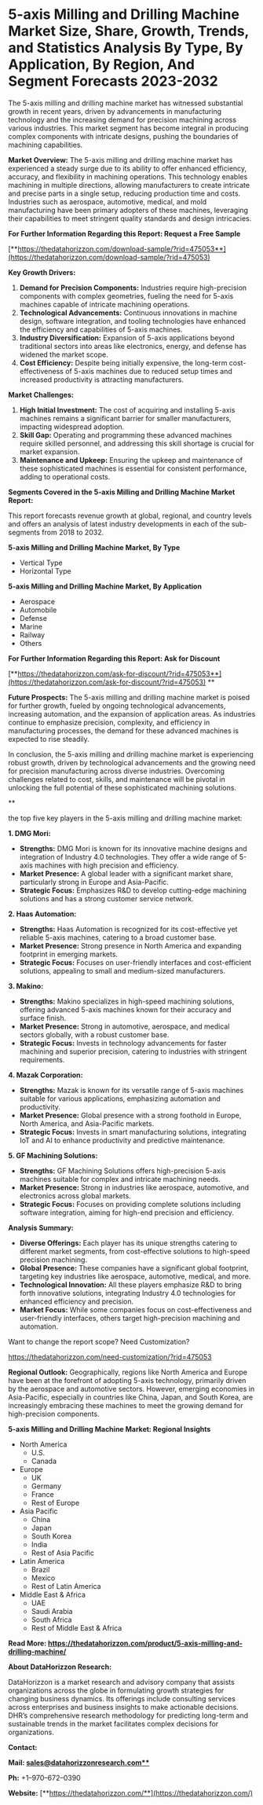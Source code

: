 ﻿# **5-axis Milling and Drilling Machine Market Size, Share, Growth, Trends, and Statistics Analysis By Type, By Application, By Region, And Segment Forecasts 2023-2032**

The 5-axis milling and drilling machine market has witnessed substantial growth in recent years, driven by advancements in manufacturing technology and the increasing demand for precision machining across various industries. This market segment has become integral in producing complex components with intricate designs, pushing the boundaries of machining capabilities.

**Market Overview:** The 5-axis milling and drilling machine market has experienced a steady surge due to its ability to offer enhanced efficiency, accuracy, and flexibility in machining operations. This technology enables machining in multiple directions, allowing manufacturers to create intricate and precise parts in a single setup, reducing production time and costs. Industries such as aerospace, automotive, medical, and mold manufacturing have been primary adopters of these machines, leveraging their capabilities to meet stringent quality standards and design intricacies.

**For Further Information Regarding this Report: Request a Free Sample**

[**https://thedatahorizzon.com/download-sample/?rid=475053**](https://thedatahorizzon.com/download-sample/?rid=475053)

**Key Growth Drivers:**

1. **Demand for Precision Components:** Industries require high-precision components with complex geometries, fueling the need for 5-axis machines capable of intricate machining operations.
1. **Technological Advancements:** Continuous innovations in machine design, software integration, and tooling technologies have enhanced the efficiency and capabilities of 5-axis machines.
1. **Industry Diversification:** Expansion of 5-axis applications beyond traditional sectors into areas like electronics, energy, and defense has widened the market scope.
1. **Cost Efficiency:** Despite being initially expensive, the long-term cost-effectiveness of 5-axis machines due to reduced setup times and increased productivity is attracting manufacturers.

**Market Challenges:**

1. **High Initial Investment:** The cost of acquiring and installing 5-axis machines remains a significant barrier for smaller manufacturers, impacting widespread adoption.
1. **Skill Gap:** Operating and programming these advanced machines require skilled personnel, and addressing this skill shortage is crucial for market expansion.
1. **Maintenance and Upkeep:** Ensuring the upkeep and maintenance of these sophisticated machines is essential for consistent performance, adding to operational costs.

**Segments Covered in the 5-axis Milling and Drilling Machine Market Report:**

This report forecasts revenue growth at global, regional, and country levels and offers an analysis of latest industry developments in each of the sub-segments from 2018 to 2032.

**5-axis Milling and Drilling Machine Market, By Type**

- Vertical Type
- Horizontal Type

**5-axis Milling and Drilling Machine Market, By Application**

- Aerospace
- Automobile
- Defense
- Marine
- Railway
- Others

**For Further Information Regarding this Report: Ask for Discount**

[**https://thedatahorizzon.com/ask-for-discount/?rid=475053**](https://thedatahorizzon.com/ask-for-discount/?rid=475053)
**


**Future Prospects:** The 5-axis milling and drilling machine market is poised for further growth, fueled by ongoing technological advancements, increasing automation, and the expansion of application areas. As industries continue to emphasize precision, complexity, and efficiency in manufacturing processes, the demand for these advanced machines is expected to rise steadily.

In conclusion, the 5-axis milling and drilling machine market is experiencing robust growth, driven by technological advancements and the growing need for precision manufacturing across diverse industries. Overcoming challenges related to cost, skills, and maintenance will be pivotal in unlocking the full potential of these sophisticated machining solutions.


**


the top five key players in the 5-axis milling and drilling machine market:

**1. DMG Mori:**

- **Strengths:** DMG Mori is known for its innovative machine designs and integration of Industry 4.0 technologies. They offer a wide range of 5-axis machines with high precision and efficiency.
- **Market Presence:** A global leader with a significant market share, particularly strong in Europe and Asia-Pacific.
- **Strategic Focus:** Emphasizes R&D to develop cutting-edge machining solutions and has a strong customer service network.

**2. Haas Automation:**

- **Strengths:** Haas Automation is recognized for its cost-effective yet reliable 5-axis machines, catering to a broad customer base.
- **Market Presence:** Strong presence in North America and expanding footprint in emerging markets.
- **Strategic Focus:** Focuses on user-friendly interfaces and cost-efficient solutions, appealing to small and medium-sized manufacturers.

**3. Makino:**

- **Strengths:** Makino specializes in high-speed machining solutions, offering advanced 5-axis machines known for their accuracy and surface finish.
- **Market Presence:** Strong in automotive, aerospace, and medical sectors globally, with a robust customer base.
- **Strategic Focus:** Invests in technology advancements for faster machining and superior precision, catering to industries with stringent requirements.

**4. Mazak Corporation:**

- **Strengths:** Mazak is known for its versatile range of 5-axis machines suitable for various applications, emphasizing automation and productivity.
- **Market Presence:** Global presence with a strong foothold in Europe, North America, and Asia-Pacific markets.
- **Strategic Focus:** Invests in smart manufacturing solutions, integrating IoT and AI to enhance productivity and predictive maintenance.

**5. GF Machining Solutions:**

- **Strengths:** GF Machining Solutions offers high-precision 5-axis machines suitable for complex and intricate machining needs.
- **Market Presence:** Strong in industries like aerospace, automotive, and electronics across global markets.
- **Strategic Focus:** Focuses on providing complete solutions including software integration, aiming for high-end precision and efficiency.

**Analysis Summary:**

- **Diverse Offerings:** Each player has its unique strengths catering to different market segments, from cost-effective solutions to high-speed precision machining.
- **Global Presence:** These companies have a significant global footprint, targeting key industries like aerospace, automotive, medical, and more.
- **Technological Innovation:** All these players emphasize R&D to bring forth innovative solutions, integrating Industry 4.0 technologies for enhanced efficiency and precision.
- **Market Focus:** While some companies focus on cost-effectiveness and user-friendly interfaces, others target high-precision machining and automation.

Want to change the report scope? Need Customization?

<https://thedatahorizzon.com/need-customization/?rid=475053>



**Regional Outlook:** Geographically, regions like North America and Europe have been at the forefront of adopting 5-axis technology, primarily driven by the aerospace and automotive sectors. However, emerging economies in Asia-Pacific, especially in countries like China, Japan, and South Korea, are increasingly embracing these machines to meet the growing demand for high-precision components.

**5-axis Milling and Drilling Machine Market: Regional Insights**

- North America
  - U.S.
  - Canada
- Europe
  - UK
  - Germany
  - France
  - Rest of Europe
- Asia Pacific
  - China
  - Japan
  - South Korea
  - India
  - Rest of Asia Pacific
- Latin America
  - Brazil
  - Mexico
  - Rest of Latin America
- Middle East & Africa
  - UAE
  - Saudi Arabia
  - South Africa
  - Rest of Middle East & Africa

**Read More: https://thedatahorizzon.com/product/5-axis-milling-and-drilling-machine/**

**About DataHorizzon Research:**

DataHorizzon is a market research and advisory company that assists organizations across the globe in formulating growth strategies for changing business dynamics. Its offerings include consulting services across enterprises and business insights to make actionable decisions. DHR’s comprehensive research methodology for predicting long-term and sustainable trends in the market facilitates complex decisions for organizations.

**Contact:**

**Mail: [sales@datahorizzonresearch.com**](mailto:sales@datahorizzonresearch.com)**

**Ph:** +1–970–672–0390

**Website:** [**https://thedatahorizzon.com/**](https://thedatahorizzon.com/)

